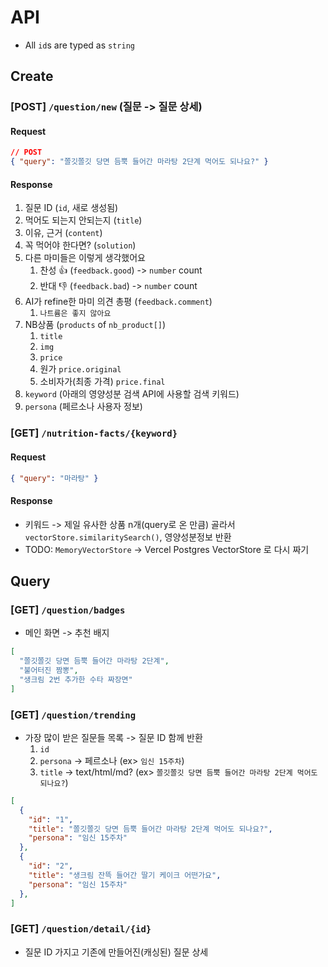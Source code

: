 # API

- All `id`s are typed as `string`

## Create

### [POST] `/question/new` (질문 -> 질문 상세)

#### Request

```json
// POST
{ "query": "쫄깃쫄깃 당면 듬뿍 들어간 마라탕 2단계 먹어도 되나요?" }
```

#### Response

1. 질문 ID (`id`, 새로 생성됨)
2. 먹어도 되는지 안되는지 (`title`)
3. 이유, 근거 (`content`)
4. 꼭 먹어야 한다면? (`solution`)
5. 다른 마미들은 이렇게 생각했어요
    1. 찬성 👍 (`feedback.good`) -> `number` count
    2. 반대 👎  (`feedback.bad`) -> `number` count
6. AI가 refine한 마미 의견 총평 (`feedback.comment`)
    1. `나트륨은 좋지 않아요`
7. NB상품 (`products` of `nb_product[]`)
    1. `title`
    2. `img`
    3. `price`
      1. 원가 `price.original`
      2. 소비자가(최종 가격) `price.final`
8. `keyword` (아래의 영양성분 검색 API에 사용할 검색 키워드)
9. `persona` (페르소나 사용자 정보)

### [GET] `/nutrition-facts/{keyword}`

#### Request

```json
{ "query": "마라탕" }
```

#### Response

- 키워드 -> 제일 유사한 상품 n개(query로 온 만큼) 골라서 `vectorStore.similaritySearch()`, 영양성분정보 반환
- TODO: `MemoryVectorStore` -> Vercel Postgres VectorStore 로 다시 짜기

## Query

### [GET] `/question/badges`

- 메인 화면 -> 추천 배지

```json
[
  "쫄깃쫄깃 당면 듬뿍 들어간 마라탕 2단계",
  "불어터진 짬뽕",
  "생크림 2번 추가한 수타 짜장면"
]
```

### [GET] `/question/trending`

- 가장 많이 받은 질문들 목록 -> 질문 ID 함께 반환
   1. `id`
   2. `persona` -> 페르소나 (ex> `임신 15주차`)
   3. `title` -> text/html/md? (ex> `쫄깃쫄깃 당면 듬뿍 들어간 마라탕 2단계 먹어도 되나요?`)

```json
[
  {
    "id": "1",
    "title": "쫄깃쫄깃 당면 듬뿍 들어간 마라탕 2단계 먹어도 되나요?",
    "persona": "임신 15주차"
  },
  {
    "id": "2",
    "title": "생크림 잔뜩 들어간 딸기 케이크 어떤가요",
    "persona": "임신 15주차"
  },
]
```

### [GET] `/question/detail/{id}`

- 질문 ID 가지고 기존에 만들어진(캐싱된) 질문 상세
